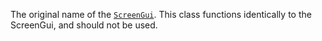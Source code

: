 The original name of the [`ScreenGui`](https://create.roblox.com/docs/reference/engine/classes/ScreenGui). This class functions identically
to the ScreenGui, and should not be used.